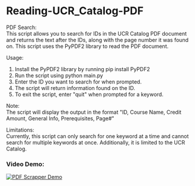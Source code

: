 # Reading-UCR_Catalog-PDF

PDF Search: <br>
This script allows you to search for IDs in the UCR Catalog PDF document and returns the text after the IDs, along with the page number it was found on. 
This script uses the PyPDF2 library to read the PDF document. 

Usage: <br>
1. Install the PyPDF2 library by running pip install PyPDF2 <br>
2. Run the script using python main.py <br>
3. Enter the ID you want to search for when prompted. <br>
4. The script will return information found on the ID. <br>
5. To exit the script, enter "quit" when prompted for a keyword. <br>

Note: <br>
The script will display the output in the format "ID, Course Name, Credit Amount, General Info, Prerequisites, Page#" <br>

Limitations: <br>
Currently, this script can only search for one keyword at a time and cannot search for multiple keywords at once. Additionally, it is limited to the UCR Catalog.

### Video Demo:
[![PDF Scrapper Demo](https://img.youtube.com/vi/BoxQrnYR8Ls/0.jpg)]([https://youtu.be/BoxQrnYR8Ls] "PDF Scrapper Demo")
